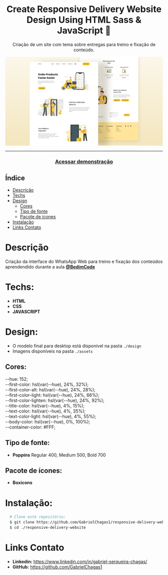 <div align="center">
    <h1 align="center">Create Responsive Delivery Website Design Using HTML Sass & JavaScript 🚚</h1>
    <p>Criação de um site com tema sobre entregas para treino e fixação de conteúdo.</p>
    <img src="./design/preview.png" alt="Logo" width="800">
</div>

---
<h3 align="center">
  <a href="https://responsive-delivery-website.vercel.app/">Acessar demonstração</a>
</h3>

## Índice

* [Descrição](#descrição)
* [Techs](#techs)
* [Design](#design)
  * [Cores](#cores)
  * [Tipo de fonte](#tipo-de-fonte)
  * [Pacote de ícones](#pacote-de-ícones)
* [Instalação](#instalação)
* [Links Contato](#links-contato)

# Descrição
Criação da interface do WhatsApp Web para treino e fixação dos conteúdos aprendendido durante a aula [**@BedimCode**](https://www.youtube.com/channel/UCgkDs77BoEhMIgRUB4MKrtQ)

# Techs: 
- **HTML**
- **CSS**
- **JAVASCRIPT**

# Design:
- O modelo final para desktop está disponível na pasta `./design`
- Imagens disponíveis na pasta `./assets`<br>

## Cores:
--hue: 152;<br>
--first-color: hsl(var(--hue), 24%, 32%);<br>
--first-color-alt: hsl(var(--hue), 24%, 28%);<br>
--first-color-light: hsl(var(--hue), 24%, 66%);<br>
--first-color-lighten: hsl(var(--hue), 24%, 92%);<br>
--title-color: hsl(var(--hue), 4%, 15%);<br>
--text-color: hsl(var(--hue), 4%, 35%);<br>
--text-color-light: hsl(var(--hue), 4%, 55%);<br>
--body-color: hsl(var(--hue), 0%, 100%);<br>
--container-color: #FFF;<br>
## Tipo de fonte:
- **Poppins** Regular 400, Medium 500, Bold 700

## Pacote de ícones:
- **Boxicons**

# Instalação:
```bash
  # Clone este repositório:
  $ git clone https://github.com/GabrielChagas1/responsive-delivery-website.git
  $ cd ./responsive-delivery-website
```

# Links Contato
- **Linkedin:** https://www.linkedin.com/in/gabriel-serqueira-chagas/<br>
- **GitHub:** https://github.com/GabrielChagas1<br>
